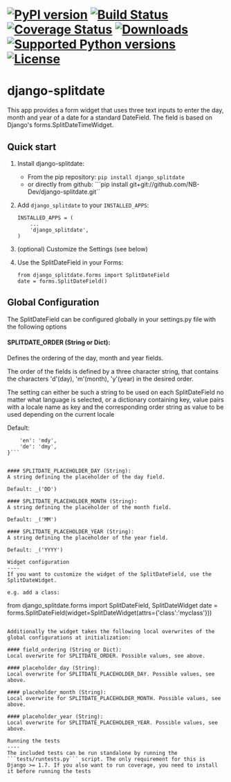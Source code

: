 [![PyPI version](https://badge.fury.io/py/django-splitdate.png)](http://badge.fury.io/py/django-splitdate) [![Build Status](https://travis-ci.org/NB-Dev/django-splitdate.svg?branch=master)](https://travis-ci.org/NB-Dev/django-splitdate) [![Coverage Status](https://coveralls.io/repos/NB-Dev/django-splitdate/badge.svg?branch=master)](https://coveralls.io/r/NB-Dev/django-splitdate?branch=master) [![Downloads](https://pypip.in/download/django-splitdate/badge.svg)](https://pypi.python.org/pypi/django-splitdate/) [![Supported Python versions](https://pypip.in/py_versions/django-splitdate/badge.svg)](https://pypi.python.org/pypi/django-splitdate/) [![License](https://pypip.in/license/django-splitdate/badge.svg)](https://pypi.python.org/pypi/django-splitdate/)
=====
django-splitdate
=====

This app provides a form widget that uses three text inputs to enter the day, month and year of a date for a standard
DateField. The field is based on Django's forms.SplitDateTimeWidget.

Quick start
-----------

1. Install django-splitdate:
    * From the pip repository: ```pip install django_splitdate```
    * or directly from github: ```pip install git+git://github.com/NB-Dev/django-splitdate.git``

2. Add ```django_splitdate``` to your ```INSTALLED_APPS```:
	```
	INSTALLED_APPS = (
		...
		'django_splitdate',
	)
	```

3. (optional) Customize the Settings (see below)

4. Use the SplitDateField in your Forms:

    ```
    from django_splitdate.forms import SplitDateField
    date = forms.SplitDateField()
    ```



Global Configuration
----

The SplitDateField can be configured globally in your settings.py file with the following options

#### SPLITDATE_ORDER (String or Dict):
Defines the ordering of the day, month and year fields.

The order of the fields is defined by a three character string, that contains the characters 'd'(day), 'm'(month),
'y'(year) in the desired order.

The setting can either be such a string to be used on each SplitDateField no matter what language is selected, or a
dictionary containing key, value pairs with a locale name as key and the corresponding order string as value to be used
depending on the current locale

Default:

```{
	'en': 'mdy',
	'de': 'dmy',
}```


#### SPLITDATE_PLACEHOLDER_DAY (String):
A string defining the placeholder of the day field.

Default: _('DD')

#### SPLITDATE_PLACEHOLDER_MONTH (String):
A string defining the placeholder of the month field.

Default: _('MM')

#### SPLITDATE_PLACEHOLDER_YEAR (String):
A string defining the placeholder of the year field.

Default: _('YYYY')

Widget configuration
----
If you want to customize the widget of the SplitDateField, use the SplitDateWidget.
 
e.g. add a class:
 ```
from django_splitdate.forms import SplitDateField, SplitDateWidget
    date = forms.SplitDateField(widget=SplitDateWidget(attrs={'class':'myclass'}))
```

Additionally the widget takes the following local overwrites of the global configurations at initialization:

#### field_ordering (String or Dict):
Local overwrite for SPLITDATE_ORDER. Possible values, see above.

#### placeholder_day (String):
Local overwrite for SPLITDATE_PLACEHOLDER_DAY. Possible values, see above.

#### placeholder_month (String):
Local overwrite for SPLITDATE_PLACEHOLDER_MONTH. Possible values, see above.

#### placeholder_year (String):
Local overwrite for SPLITDATE_PLACEHOLDER_YEAR. Possible values, see above.

Running the tests
----
The included tests can be run standalone by running the ```tests/runtests.py``` script. The only requirement for this is
Django >= 1.7. If you also want to run coverage, you need to install it before running the tests

